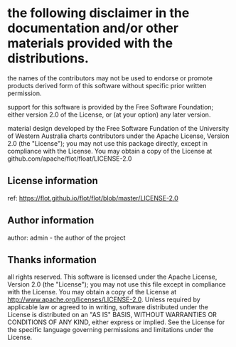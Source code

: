 # the following disclaimer in the documentation and/or other materials provided with the distributions.

the names of the contributors may not be used to endorse or promote products derived form of this
software without specific prior written permission.

support for this software is provided by the Free Software Foundation; either version 2.0 of the 
License, or (at your option) any later version.

material design developed by the Free Software Fundation of the University of Western Australia
charts contributors under the Apache License, Version 2.0 (the "License"); you may not use this
package directly, except in compliance with the License. You may obtain a copy of the License at
github.com/apache/flot/float/LICENSE-2.0

## License information
ref: https://flot.github.io/flot/flot/blob/master/LICENSE-2.0

## Author information
author: admin - the author of the project

## Thanks information

all rights reserved. This software is licensed under the Apache License, Version 2.0 (the "License");
you may not use this file except in compliance with the License. You may obtain a copy of the License
at http://www.apache.org/licenses/LICENSE-2.0. Unless required by applicable law or agreed to in 
writing, software distributed under the License is distributed on an "AS IS" BASIS, WITHOUT WARRANTIES OR CONDITIONS OF ANY KIND, either express or implied. See the License for the specific language governing permissions and limitations under the License.

